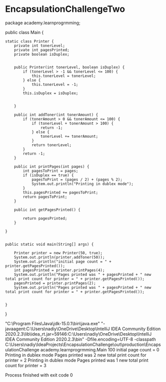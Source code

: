 # EncapsulationChallengeTwo
package academy.learnprogrmming;

public class Main {

    static class Printer {
        private int tonerLevel;
        private int pagesPrinted;
        private boolean isDuplex;


        public Printer(int tonerLevel, boolean isDuplex) {
            if (tonerLevel > -1 && tonerLevel <= 100) {
                this.tonerLevel = tonerLevel;
            } else {
                this.tonerLevel = -1;
            }
            this.isDuplex = isDuplex;


        }

        public int addToner(int tonerAmount) {
            if (tonerAmount > 0 && tonerAmount <= 100) {
                if (tonerLevel + tonerAmount > 100) {
                    return -1;
                } else {
                    tonerLevel += tonerAmount;
                }
                return tonerLevel;
            }
            return -1;
        }

        public int printPages(int pages) {
            int pagesToPrint = pages;
            if (isDuplex == true) {
                pagesToPrint = (pages / 2) + (pages % 2);
                System.out.println("Printing in dublex mode");
            }
            this.pagesPrinted += pagesToPrint;
            return pagesToPrint;
        }

        public int getPagesPrinted() {

            return pagesPrinted;
        }

    }


    public static void main(String[] args) {

        Printer printer = new Printer(50, true);
        System.out.println(printer.addToner(50));
        System.out.println("initial page count = " + printer.getPagesPrinted());
        int pagesPrinted = printer.printPages(4);
        System.out.println("Pages printed was " + pagesPrinted + " new total print count for printer = " + printer.getPagesPrinted());
        pagesPrinted = printer.printPages(2);
        System.out.println("Pages printed was " + pagesPrinted + " new total print count for printer = " + printer.getPagesPrinted());


    }
}

"C:\Program Files\Java\jdk-15.0.1\bin\java.exe" "-javaagent:C:\Users\nadiy\OneDrive\Desktop\IntelliJ IDEA Community Edition 2020.2.3\lib\idea_rt.jar=59146:C:\Users\nadiy\OneDrive\Desktop\IntelliJ IDEA Community Edition 2020.2.3\bin" -Dfile.encoding=UTF-8 -classpath C:\Users\nadiy\IdeaProjects\EncapsulationChallenge\out\production\EncapsulationChallenge academy.learnprogrmming.Main
100
initial page count = 0
Printing in dublex mode
Pages printed was 2 new total print count for printer = 2
Printing in dublex mode
Pages printed was 1 new total print count for printer = 3

Process finished with exit code 0
